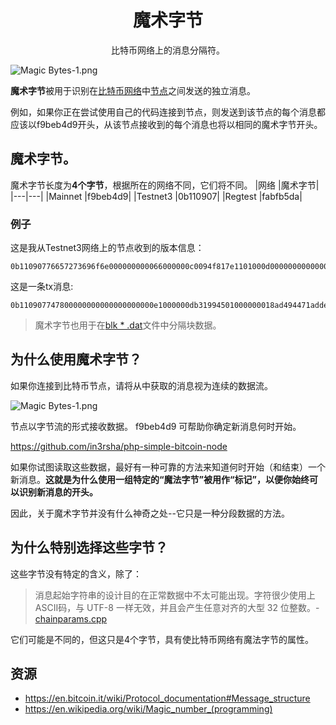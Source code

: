 # <center>魔术字节</center>

<center>比特币网络上的消息分隔符。</center>

![Magic Bytes-1.png](img/Magic%20Bytes-1-svg.png)

**魔术字节**被用于识别在[比特币网络](../../../Beginners/How%20Bitcoin%20Works/1.Network/Network.md)中[节点](../../../Beginners/How%20Bitcoin%20Works/1.Network/Nodes/Nodes.md)之间发送的独立消息。

例如，如果你正在尝试使用自己的代码连接到节点，则发送到该节点的每个消息都应该以f9beb4d9开头，从该节点接收到的每个消息也将以相同的魔术字节开头。

## 魔术字节。
魔术字节长度为**4个字节**，根据所在的网络不同，它们将不同。
|网络	|魔术字节|
|---|---|
|Mainnet	|f9beb4d9|
|Testnet3	|0b110907|
|Regtest	|fabfb5da|

### 例子
这是我从Testnet3网络上的节点收到的版本信息：
```
0b11090776657273696f6e000000000066000000c0094f817e1101000d000000000000004659775800000000000000000000000000000000000000000000ffff0000000000000d000000000000000000000000000000000000000000000000003d2324b2fc764108102f5361746f7368693a302e31332e312fab3d100001
```
这是一条tx消息:
```
0b110907747800000000000000000000e1000000db31994501000000018ad494471addef205294beb3b2673e2734a0c558b8dbc1334412e42b4a730b32010000006a473044022060c7048255d32a3c8014775d93e32339ed9f460c1f33770fab14444af2cdfb5f02204bd6020742b5deda36712c55f5110a2f4d9ea6c97e45a90bca39d134932c91b2012103b93183cf139818b023f79d6b9dc0c9b80276df9f188948e587db80c988337ec7ffffffff0280d1f008000000001976a9141f81f255c1df8d1b7665e7e7340b893ede2301a988acb8665b00000000001976a9149d28b845d29c1237e7273df9108f1597d4939e0688ac00000000
```
>魔术字节也用于在[blk * .dat](../../Blockchain/Blkdat/blkdat.md)文件中分隔块数据。

## 为什么使用魔术字节？

如果你连接到比特币节点，请将从中获取的消息视为连续的数据流。

![Magic Bytes-1.png](img/Magic%20Bytes-2.gif)

节点以字节流的形式接收数据。 f9beb4d9 可帮助你确定新消息何时开始。

https://github.com/in3rsha/php-simple-bitcoin-node

如果你试图读取这些数据，最好有一种可靠的方法来知道何时开始（和结束）一个新消息。**这就是为什么使用一组特定的“魔法字节”被用作“标记”，以便你始终可以识别新消息的开头。**

因此，关于魔术字节并没有什么神奇之处--它只是一种分段数据的方法。

## 为什么特别选择这些字节？
这些字节没有特定的含义，除了：

>消息起始字符串的设计目的在正常数据中不太可能出现。字符很少使用上ASCII码，与 UTF-8 一样无效，并且会产生任意对齐的大型 32 位整数。-[chainparams.cpp](https://github.com/bitcoin/bitcoin/blob/master/src/chainparams.cpp)

它们可能是不同的，但这只是4个字节，具有使比特币网络有魔法字节的属性。

## 资源
* https://en.bitcoin.it/wiki/Protocol_documentation#Message_structure
* https://en.wikipedia.org/wiki/Magic_number_(programming)